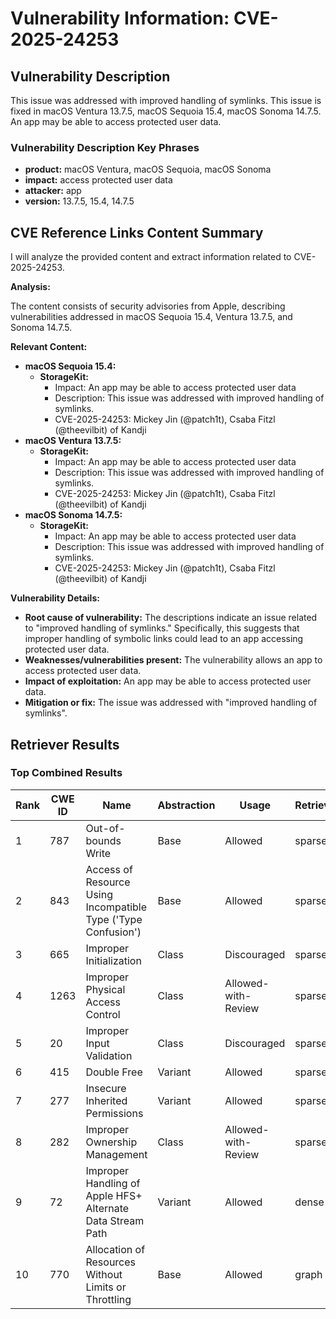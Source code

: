 # Vulnerability Information: CVE-2025-24253

## Vulnerability Description
This issue was addressed with improved handling of symlinks. This issue is fixed in macOS Ventura 13.7.5, macOS Sequoia 15.4, macOS Sonoma 14.7.5. An app may be able to access protected user data.

### Vulnerability Description Key Phrases
- **product:** macOS Ventura, macOS Sequoia, macOS Sonoma
- **impact:** access protected user data
- **attacker:** app
- **version:** 13.7.5, 15.4, 14.7.5

## CVE Reference Links Content Summary
I will analyze the provided content and extract information related to CVE-2025-24253.

**Analysis:**

The content consists of security advisories from Apple, describing vulnerabilities addressed in macOS Sequoia 15.4, Ventura 13.7.5, and Sonoma 14.7.5.

**Relevant Content:**

*   **macOS Sequoia 15.4:**
    *   **StorageKit:**
        *   Impact: An app may be able to access protected user data
        *   Description: This issue was addressed with improved handling of symlinks.
        *   CVE-2025-24253: Mickey Jin (@patch1t), Csaba Fitzl (@theevilbit) of Kandji
*   **macOS Ventura 13.7.5:**
    *   **StorageKit:**
        *   Impact: An app may be able to access protected user data
        *   Description: This issue was addressed with improved handling of symlinks.
        *   CVE-2025-24253: Mickey Jin (@patch1t), Csaba Fitzl (@theevilbit) of Kandji
*   **macOS Sonoma 14.7.5:**
    *   **StorageKit:**
        *   Impact: An app may be able to access protected user data
        *   Description: This issue was addressed with improved handling of symlinks.
        *   CVE-2025-24253: Mickey Jin (@patch1t), Csaba Fitzl (@theevilbit) of Kandji

**Vulnerability Details:**

*   **Root cause of vulnerability:** The descriptions indicate an issue related to "improved handling of symlinks." Specifically, this suggests that improper handling of symbolic links could lead to an app accessing protected user data.
*   **Weaknesses/vulnerabilities present:** The vulnerability allows an app to access protected user data.
*   **Impact of exploitation:** An app may be able to access protected user data.
*   **Mitigation or fix:** The issue was addressed with "improved handling of symlinks".

## Retriever Results

### Top Combined Results

| Rank | CWE ID | Name | Abstraction | Usage  | Retrievers | Individual Scores |
|------|--------|------|-------------|-------|------------|-------------------|
| 1 | 787 | Out-of-bounds Write | Base | Allowed | sparse | 0.089 |
| 2 | 843 | Access of Resource Using Incompatible Type ('Type Confusion') | Base | Allowed | sparse | 0.085 |
| 3 | 665 | Improper Initialization | Class | Discouraged | sparse | 0.078 |
| 4 | 1263 | Improper Physical Access Control | Class | Allowed-with-Review | sparse | 0.076 |
| 5 | 20 | Improper Input Validation | Class | Discouraged | sparse | 0.073 |
| 6 | 415 | Double Free | Variant | Allowed | sparse | 0.073 |
| 7 | 277 | Insecure Inherited Permissions | Variant | Allowed | sparse | 0.073 |
| 8 | 282 | Improper Ownership Management | Class | Allowed-with-Review | sparse | 0.071 |
| 9 | 72 | Improper Handling of Apple HFS+ Alternate Data Stream Path | Variant | Allowed | dense | 0.477 |
| 10 | 770 | Allocation of Resources Without Limits or Throttling | Base | Allowed | graph | 0.003 |

